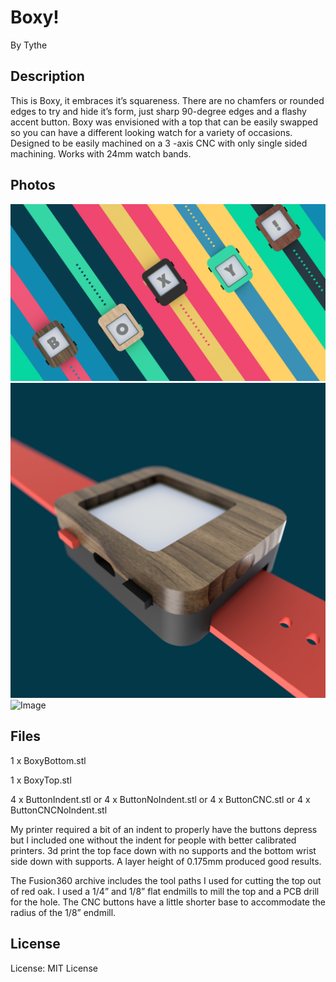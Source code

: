 Boxy!
===

By Tythe

Description
---

This is Boxy, it embraces it’s squareness. There are no chamfers or rounded edges to try and hide it’s form, just sharp 90-degree edges and a flashy accent button. Boxy was envisioned with a top that can be easily swapped so you can have a different looking watch for a variety of occasions. Designed to be easily machined on a 3 -axis CNC with only single sided machining. Works with 24mm watch bands.

Photos
---

![Hero Image](Boxy1.png)
![Render](Boxy2.png)
![Image](Boxy3.jpg)

Files
---

1 x BoxyBottom.stl

1 x BoxyTop.stl

4 x ButtonIndent.stl or 4 x ButtonNoIndent.stl or 4 x ButtonCNC.stl or 4 x ButtonCNCNoIndent.stl

My printer required a bit of an indent to properly have the buttons depress but I included one without the indent for people with better calibrated printers. 3d print the top face down with no supports and the bottom wrist side down with supports. A layer height of 0.175mm produced good results.

The Fusion360 archive includes the tool paths I used for cutting the top out of red oak. I used a 1/4” and 1/8” flat endmills to mill the top and a PCB drill for the hole. The CNC buttons have a little shorter base to accommodate the radius of the 1/8” endmill.

License
---

License:  MIT License
